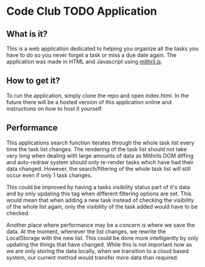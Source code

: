 # Code Club TODO Application

## What is it?

This is a web application dedicated to helping you organize all the tasks you have to do so you never forget a task or miss a due date again.
The application was made in HTML and Javascript using [mithril.js](http://mithril.js.org).

## How to get it?

To run the application, simply clone the repo and open index.html.
In the future there will be a hosted version of this application online and instructions on how to host it yourself.

## Performance

This applications search function iterates through the whole task list every time the task list changes.
The rendering of the task list should not take very long when dealing with large amounts of data as Mithrils DOM diffing and auto-redraw system should only re-render tasks which have had their data changed.
However, the search/filtering of the whole task list will still occur even if only 1 task changes.

This could be improved by having a tasks visibility status part of it's data and by only updating this tag when different filtering options are set.
This would mean that when adding a new task instead of checking the visibility of the whole list again, only the visibility of the task added would have to be checked.

Another place where performance may be a concern is where we save the data.
At the moment, whenever the list changes, we rewrite the LocalStorage with the new list.
This could be done more intelligently by only updating the things that have changed.
While this is not important now as we are only storing the data locally, when we transition to a cloud based system, our current method would transfer more data than required.
